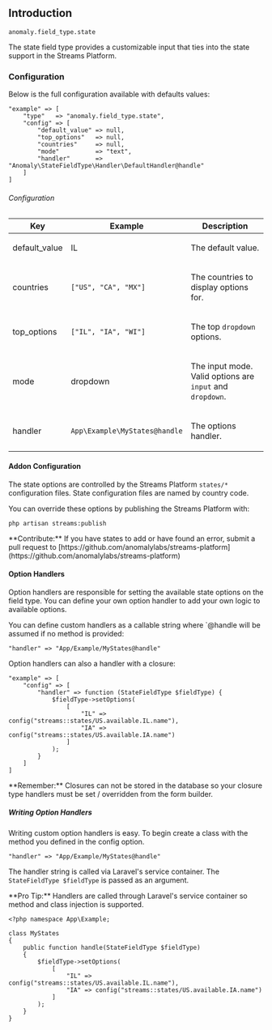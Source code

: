 ## Introduction[](#introduction)

`anomaly.field_type.state`

The state field type provides a customizable input that ties into the state support in the Streams Platform.


### Configuration[](#introduction/configuration)

Below is the full configuration available with defaults values:

    "example" => [
        "type"   => "anomaly.field_type.state",
        "config" => [
            "default_value" => null,
            "top_options"   => null,
            "countries"     => null,
            "mode"          => "text",
            "handler"       => "Anomaly\StateFieldType\Handler\DefaultHandler@handle"
        ]
    ]

###### Configuration

<table class="table table-bordered table-striped">

<thead>

<tr>

<th>Key</th>

<th>Example</th>

<th>Description</th>

</tr>

</thead>

<tbody>

<tr>

<td>

default_value

</td>

<td>

IL

</td>

<td>

The default value.

</td>

</tr>

<tr>

<td>

countries

</td>

<td>

`["US", "CA", "MX"]`

</td>

<td>

The countries to display options for.

</td>

</tr>

<tr>

<td>

top_options

</td>

<td>

`["IL", "IA", "WI"]`

</td>

<td>

The top `dropdown` options.

</td>

</tr>

<tr>

<td>

mode

</td>

<td>

dropdown

</td>

<td>

The input mode. Valid options are `input` and `dropdown`.

</td>

</tr>

<tr>

<td>

handler

</td>

<td>

`App\Example\MyStates@handle`

</td>

<td>

The options handler.

</td>

</tr>

</tbody>

</table>


#### Addon Configuration[](#introduction/configuration/addon-configuration)

The state options are controlled by the Streams Platform `states/*` configuration files. State configuration files are named by country code.

You can override these options by publishing the Streams Platform with:

    php artisan streams:publish

<div class="alert alert-success">**Contribute:** If you have states to add or have found an error, submit a pull request to [https://github.com/anomalylabs/streams-platform](https://github.com/anomalylabs/streams-platform)</div>


#### Option Handlers[](#introduction/configuration/option-handlers)

Option handlers are responsible for setting the available state options on the field type. You can define your own option handler to add your own logic to available options.

You can define custom handlers as a callable string where `@handle will be assumed if no method is provided:

    "handler" => "App/Example/MyStates@handle"

Option handlers can also a handler with a closure:

    "example" => [
        "config" => [
            "handler" => function (StateFieldType $fieldType) {
                $fieldType->setOptions(
                    [
                        "IL" => config("streams::states/US.available.IL.name"),
                        "IA" => config("streams::states/US.available.IA.name")
                    ]
                );
            }
        ]
    ]

<div class="alert alert-info">**Remember:** Closures can not be stored in the database so your closure type handlers must be set / overridden from the form builder.</div>


##### Writing Option Handlers[](#introduction/configuration/option-handlers/writing-option-handlers)

Writing custom option handlers is easy. To begin create a class with the method you defined in the config option.

    "handler" => "App/Example/MyStates@handle"

The handler string is called via Laravel's service container. The `StateFieldType $fieldType` is passed as an argument.

<div class="alert alert-primary">**Pro Tip:** Handlers are called through Laravel's service container so method and class injection is supported.</div>

    <?php namespace App\Example;

    class MyStates
    {
        public function handle(StateFieldType $fieldType)
        {
            $fieldType->setOptions(
                [
                    "IL" => config("streams::states/US.available.IL.name"),
                    "IA" => config("streams::states/US.available.IA.name")
                ]
            );
        }
    }
